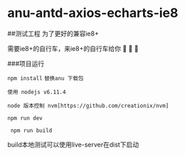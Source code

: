 # anu-antd-axios-echarts-ie8
##测试工程 为了更好的兼容ie8+

需要ie8+的自行车，来ie8+的自行车给你 :bicyclist: :bicyclist: :bicyclist:

###项目运行

``` npm install ```
``` 替换anu 下载包 ```

``` 使用 nodejs v6.11.4 ```

``` node 版本控制 nvm[https://github.com/creationix/nvm] ```


``` npm run dev ```

``` npm run build```

build本地测试可以使用live-server在dist下启动
